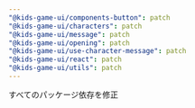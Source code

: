 ```yaml
---
"@kids-game-ui/components-button": patch
"@kids-game-ui/characters": patch
"@kids-game-ui/message": patch
"@kids-game-ui/opening": patch
"@kids-game-ui/use-character-message": patch
"@kids-game-ui/react": patch
"@kids-game-ui/utils": patch
---
```


すべてのパッケージ依存を修正
